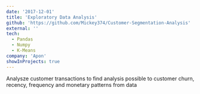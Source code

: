 ```yaml
---
date: '2017-12-01'
title: 'Exploratory Data Analysis'
github: 'https://github.com/Mickey374/Customer-Segmentation-Analysis'
external: ''
tech:
  - Pandas
  - Numpy
  - K-Means
company: 'Apon'
showInProjects: true
---
```


Analysze customer transactions to find analysis possible to customer churn, recency, frequency and monetary patterns from data
